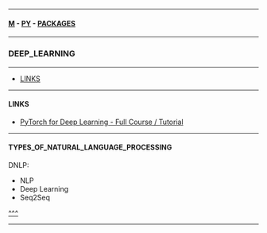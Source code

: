 
---

#### [M](https://github.com/ttltrk/TTT/blob/master/menu.md) - [PY](https://github.com/ttltrk/TTT/blob/master/PY/PY.md) - [PACKAGES](https://github.com/ttltrk/TTT/blob/master/PY/PACKAGES/PACKAGES.md)

---

### DEEP_LEARNING

---

* [LINKS](#LINKS)

---

#### LINKS

* [PyTorch for Deep Learning - Full Course / Tutorial](https://www.youtube.com/watch?v=GIsg-ZUy0MY)

---

#### TYPES_OF_NATURAL_LANGUAGE_PROCESSING

DNLP:
  - NLP
  - Deep Learning
  - Seq2Seq  

[^^^](#DEEP_LEARNING)

---
